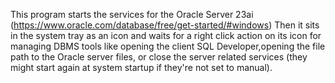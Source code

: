 This program starts the services for the Oracle Server 23ai (https://www.oracle.com/database/free/get-started/#windows)
Then it sits in the system tray as an icon and waits for a right click action on its icon for managing DBMS tools like opening the client SQL Developer,opening the file path to the Oracle server files, or close the server related services (they might start again at system startup if they're not set to manual).
